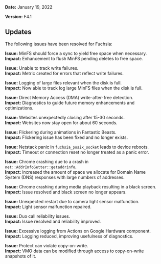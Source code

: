 **Date:** January 19, 2022

**Version:** F4.1

## Updates

The following issues have been resolved for Fuchsia:

**Issue:** MinFS should force a sync to yield free space when necessary.  
**Impact:** Enhancement to flush MinFS pending deletes to free space.

**Issue:** Unable to track write failures.  
**Impact:** Metric created for errors that reflect write failures.

**Issue:** Logging of large files relevant when the disk is full.  
**Impact:** Now able to track log large MinFS files when the disk is full.


**Issue:** Direct Memory Access (DMA) write-after-free detection.  
**Impact:** Diagnostics to guide future memory enhancements and optimizations.


**Issue:** Websites unexpectedly closing after 15-30 seconds.  
**Impact:** Websites now stay open for about 60 seconds.


**Issue:** Flickering during animations in Fantastic Beasts.  
**Impact:** Flickering issue has been fixed and no longer exists.


**Issue:** Netstack panic in `fuchsia_posix_socket` leads to device reboots.  
**Impact:** Timeout or connection reset no longer treated as a panic error.


**Issue:** Chrome crashing due to a crash in `net::AddrInfoGetter::getaddrinfo`.  
**Impact:** Increased the amount of space we allocate for Domain Name System
(DNS) responses with large numbers of addresses.


**Issue:** Chrome crashing during media playback resulting in a black screen.  
**Impact:** Issue resolved and black screen no longer appears.


**Issue:** Unexpected restart due to camera light sensor malfunction.  
**Impact:** Light sensor malfunction repaired.


**Issue:** Duo call reliability issues.  
**Impact:** Issue resolved and reliability improved.


**Issue:** Excessive logging from Actions on Google Hardware component.  
**Impact:** Logging reduced, improving usefulness of diagnostics.

**Issue:** Protect can violate copy-on-write.  
**Impact:** VMO data can be modified through access to copy-on-write snapshots of it.
